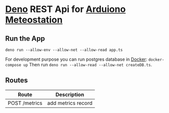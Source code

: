 # [Deno](https://deno.land/) REST Api for [Arduiono Meteostation](https://github.com/dNepovim/meteostation-arduino)


## Run the App

```deno run --allow-env --allow-net --allow-read app.ts```

For development purpose you can run postgres database in [Docker](https://www.docker.com/):
```docker-compose up```
Then run `deno run --allow-read --allow-net createDB.ts`.

## Routes

| Route                | Description              |
| -------------------- | ------------------------ |
| POST /metrics        | add metrics record       |
